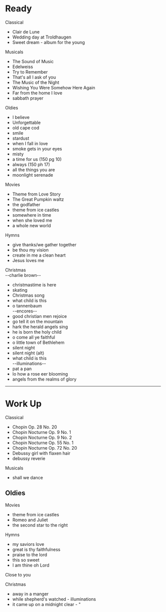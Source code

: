 # Ready

Classical  
- Clair de Lune  
- Wedding day at Troldhaugen  
- Sweet dream - album for the young  
  
Musicals  
- The Sound of Music  
- Edelweiss  
- Try to Remember  
- That's all I ask of you  
- The Music of the Night  
- Wishing You Were Somehow Here Again  
- Far from the home I love  
- sabbath prayer  
  
Oldies  
- I believe  
- Unforgettable  
- old cape cod  
- smile  
- stardust  
- when I fall in love  
- smoke gets in your eyes  
- misty  
- a time for us (150 pg 10)  
- always (150 ph 17)  
- all the things you are  
- moonlight serenade  
  
Movies  
- Theme from Love Story  
- The Great Pumpkin waltz  
- the godfather  
- theme from ice castles  
- somewhere in time  
- when she loved me  
- a whole new world  
  
Hymns  
- give thanks/we gather together  
- be thou my vision  
- create in me a clean heart  
- Jesus loves me  
  
Christmas  
--charlie brown--  
- christmastime is here  
- skating  
- Christmas song  
- what child is this  
- o tannenbaum  
--encores--  
- good christian men rejoice  
- go tell it on the mountain  
- hark the herald angels sing  
- he is born the holy child  
- o come all ye faithful  
- o little town of Bethlehem  
- silent night  
- silent night (alt)  
- what child is this  
--illuminations--  
- pat a pan  
- lo how a rose eer blooming  
- angels from the realms of glory

---

# Work Up

Classical  
- Chopin Op. 28 No. 20  
- Chopin Nocturne Op. 9 No. 1  
- Chopin Nocturne Op. 9 No. 2  
- Chopin Nocturne Op. 55 No. 1  
- Chopin Nocturne Op. 72 No. 20  
- Debussy girl with flaxen hair  
- debussy reverie  
  
Musicals  
- shall we dance  
  
Oldies  
-  
  
Movies  
- theme from ice castles  
- Romeo and Juliet  
- the second star to the right  
  
Hymns  
- my saviors love  
- great is thy faithfulness  
- praise to the lord  
- this so sweet  
- I am thine oh Lord  
  
Close to you  
  
Christmas  
- away in a manger  
- while shepherd's watched - illuminations  
- it came up on a midnight clear - "